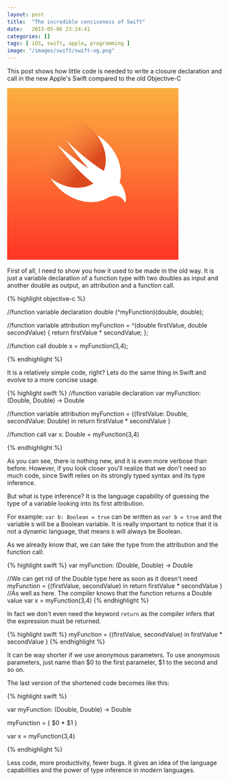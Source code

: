 ```yaml
---
layout: post
title:  "The incredible conciseness of Swift"
date:   2015-05-06 23:24:41
categories: []
tags: [ iOS, swift, apple, programming ]
image: "/images/swift/swift-og.png"
---
```


This post shows how little code is needed to write a closure declaration and call in the new Apple's Swift compared to the old Objective-C

![Swift Logo](/images/swift/swift-og.png)

First of all, I need to show you how it used to be made in the old way.
It is just a variable declaration of a function type with two doubles as input and another double as output, an attribution and a function call.


{% highlight objective-c %}

//function variable declaration
double (^myFunction)(double, double);

//function variable attribution
myFunction = ^(double firstValue, double secondValue) {
   return firstValue * secondValue;
};

//function call
double x = myFunction(3,4);

{% endhighlight %}

It is a relatively simple code, right? Lets do the same thing in Swift and evolve to a more concise usage.

{% highlight swift %}
//function variable declaration
var myFunction: (Double, Double) -> Double

//function variable attribution
myFunction = {(firstValue: Double, secondValue: Double) in
    return firstValue * secondValue
}

//function call
var x: Double = myFunction(3,4)

{% endhighlight %}

As you can see, there is nothing new, and it is even more verbose than before.
However, if you look closer you'll realize that we don't need so much code, since Swift relies on its strongly typed syntax and its type inference.

But what is type inference? It is the language capability of guessing the type of a variable looking into its first attribution.

For example:
```var b: Boolean = true``` can be written as ```var b = true``` and the variable ```b``` will be a Boolean variable.
It is really important to notice that it is not a dynamic language, that means ```b``` will always be Boolean.

As we already know that, we can take the type from the attribution and the function call:

{% highlight swift %}
var myFunction: (Double, Double) -> Double

//We can get rid of the Double type here as soon as it doesn't need
myFunction = {(firstValue, secondValue) in
    return firstValue * secondValue
}
//As well as here. The compiler knows that the function returns a Double value
var x = myFunction(3,4)
{% endhighlight %}

In fact we don't even need the keyword ```return``` as the compiler infers that the expression must be returned.

{% highlight swift %}
myFunction = {(firstValue, secondValue) in
    firstValue * secondValue
}
{% endhighlight %}

It can be way shorter if we use anonymous parameters. To use anonymous parameters, just name than $0 to the first parameter, $1 to the second and so on.

The last version of the shortened code becomes like this:

{% highlight swift %}

var myFunction: (Double, Double) -> Double

myFunction = { $0 * $1 }

var x = myFunction(3,4)

{% endhighlight %}

Less code, more productivity, fewer bugs. It gives an idea of the language capabilities and the power of type inference in modern languages.
